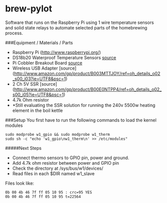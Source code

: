 brew-pylot
==========

Software that runs on the Raspberry Pi using 1 wire temperature sensors and solid state relays to automate selected parts of the homebrewing process.

###Equipment / Materials / Parts
- Raspberry Pi (http://www.raspberrypi.org/)
- DS18b20 Waterproof Temperature Sensors [source](http://www.amazon.com/gp/product/B00CC7TGKO/ref=oh_details_o02_s00_i04?ie=UTF8&psc=1)
- Pi Cobbler Breakout Board [source](http://www.amazon.com/gp/product/B00EBXP3R2/ref=oh_details_o02_s00_i00?ie=UTF8&psc=1)
- Wireless USB Adapter [source] (http://www.amazon.com/gp/product/B003MTTJOY/ref=oh_details_o02_s00_i03?ie=UTF8&psc=1)
- 2 Ch 5V SSR [source] (http://www.amazon.com/gp/product/B00E0NTPP4/ref=oh_details_o02_s00_i05?ie=UTF8&psc=1)
- 4.7k Ohm resistor
- *Still evaluating the SSR solution for running the 240v 5500w heating element in the boil kettle

###Setup
You first have to run the following commands to load the kernel modules

    sudo modprobe w1_gpio && sudo modprobe w1_therm
    sudo sh -c "echo 'w1_gpio\nw1_therm\n' >> /etc/modules"
    

#####Next Steps
- Connect thermo sensors to GPIO pin, power and ground.
- Add 4.7k ohm resistor between power and GPIO pin
- Check the directory at /sys/bus/w1/devices/
- Read files in each $DIR named w1_slave

Files look like:

    0b 00 4b 46 7f ff 05 10 95 : crc=95 YES
    0b 00 4b 46 7f ff 05 10 95 t=22564
